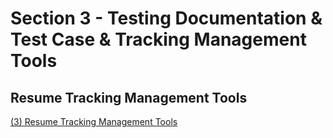 # Section 3 - Testing Documentation & Test Case & Tracking Management Tools
## Resume Tracking Management Tools
[(3) Resume Tracking Management Tools](https://docs.google.com/document/d/1rIj_My9ZUmHN0lrCH_7mwH_2iOCJ8dOv/edit?usp=sharing&ouid=105836954103399876691&rtpof=true&sd=true)
